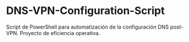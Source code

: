 # DNS-VPN-Configuration-Script
Script de PowerShell para automatización de la configuración DNS post-VPN. Proyecto de eficiencia operativa.
